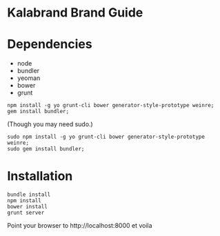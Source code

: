 Kalabrand Brand Guide
======================


Dependencies
============
+ node
+ bundler
+ yeoman
+ bower
+ grunt

```
npm install -g yo grunt-cli bower generator-style-prototype weinre;
gem install bundler;
```
(Though you may need sudo.)

```
sudo npm install -g yo grunt-cli bower generator-style-prototype weinre;
sudo gem install bundler;
```

Installation
============
```
bundle install
npm install
bower install
grunt server
```
Point your browser to http://localhost:8000 et voila
